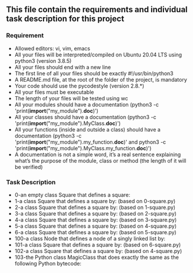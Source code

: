 ## This file contain the requirements and individual task description for this project

### Requirement

* Allowed editors: vi, vim, emacs
* All your files will be interpreted/compiled on Ubuntu 20.04 LTS using python3 (version 3.8.5)
* All your files should end with a new line
* The first line of all your files should be exactly #!/usr/bin/python3
* A README.md file, at the root of the folder of the project, is mandatory
* Your code should use the pycodestyle (version 2.8.*)
* All your files must be executable
* The length of your files will be tested using wc
* All your modules should have a documentation (python3 -c 'print(__import__("my_module").__doc__)')
* All your classes should have a documentation (python3 -c 'print(__import__("my_module").MyClass.__doc__)')
* All your functions (inside and outside a class) should have a documentation (python3 -c 'print(__import__("my_module").my_function.__doc__)' and python3 -c 'print(__import__("my_module").MyClass.my_function.__doc__)')
* A documentation is not a simple word, it’s a real sentence explaining what’s the purpose of the module, class or method (the length of it will be verified)

### Task Description

* 0-an empty class Square that defines a square:
* 1-a class Square that defines a square by: (based on 0-square.py)
* 2-a class Square that defines a square by: (based on 1-square.py)
* 3-a class Square that defines a square by: (based on 2-square.py)
* 4-a class Square that defines a square by: (based on 3-square.py)
* 5-a class Square that defines a square by: (based on 4-square.py)
* 6-a class Square that defines a square by: (based on 5-square.py)
* 100-a class Node that defines a node of a singly linked list by:
* 101-a class Square that defines a square by: (based on 6-square.py)
* 102-a class Square that defines a square by: (based on 4-square.py)
* 103-the Python class MagicClass that does exactly the same as the following Python bytecode:
